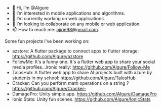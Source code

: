 - 👋 Hi, I’m @Algure
- 👀 I’m interested in mobile applications and algorithms.
- 🌱 I’m currently working on web applications.
- 💞️ I’m looking to collaborate on any mobile or web application.
- 📫 How to reach me: ajirie98@gmail.com.

Some fun projects I've been working on:
- azstore: A flutter package to connect apps to flutter storage: https://github.com/Algure/azstore
- FollowMe: It's a funny one. It's a flutter web app to share your social media profiles...ironic really: https://github.com/Algure/Follow-Me
- TalosHub: A flutter web app to share AI projects built with azure by students in my school: https://github.com/Algure/TalosHub
- Cracker: Can you perform math operations on a string ? https://github.com/Algure/Cracker-
- DamagePro: Unity simple app. https://github.com/Algure/DamagePro
- Ionic Stats: Unity fun scenes. https://github.com/Algure/IonicStats
<!---
Algure/Algure is a ✨ special ✨ repository because its `README.md` (this file) appears on your GitHub profile.
You can click the Preview link to take a look at your changes.
--->
